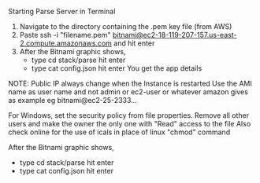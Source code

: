 


Starting Parse Server in Terminal
1. Navigate to the directory containing the .pem key file (from AWS)
2. Paste ssh -i "filename.pem" bitnami@ec2-18-119-207-157.us-east-2.compute.amazonaws.com and hit enter
3. After the Bitnami graphic shows,
    - type cd stack/parse hit enter
    - type cat config.json hit enter
    You get the app details


NOTE:
Public IP always change when the Instance is restarted
Use the AMI name as user name and not admin or ec2-user or
 whatever amazon gives as example eg bitnami@ec2-25-2333...

For Windows, set the security policy from file properties. Remove all
 other users and make the owner the only one with "Read" access to the file
 Also check online for the use of icals in place of linux "chmod" command

After the Bitnami graphic shows,
 - type cd stack/parse hit enter
 - type cat config.json hit enter
